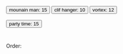 <html>
    <head>
        <meta charset="utf-8">
        <title>New webpage</title>
    </head>
    <body>
        <div style="overflow:auto; height: 100px;">
            <button onClick="buy('mounain man');">mounain man: 15</button>
            <button onClick="buy('clif hanger');">clif hanger: 10</button>
            <button onClick="buy('vortex');">vortex: 12</button>
            <br><br>
            <button onClick="buy('party time');">party time: 15</button>
        </div>
        <div id="ord">Order:</div>
        <span id="price"></span>
        <script>    
            var price =0;    
            function buy(type){                
                if(type==='mounain man'){
                    document.getElementById("ord").innerHTML+="<br>mounain man price:15";
                    price=price+ 15;
                }else if(type==="clif hanger"){
                    document.getElementById("ord").innerHTML+="<br>clif hanger price:10";
                    price=price+ 10;
                }else if(type==='vortex'){
                    document.getElementById("ord").innerHTML+="<br>vortex price:12";
                    price=price+ 12;
                }else if(type==='party time'){
                    document.getElementById("ord").innerHTML+="<br>party time price:15";
                    price=price+ 15;
                }else
                document.getElementById("price").innerHTML=price;
            }
        </script>
    </body>
</html>

